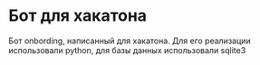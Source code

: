 # Бот для хакатона 
Бот onbording, написанный для хакатона.
Для его реализации использовали python, для базы данных использовали sqlite3
